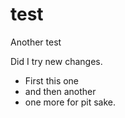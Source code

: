 # test
Another test

Did I try new changes. 
- First this one
- and then another
- one more for pit sake.

